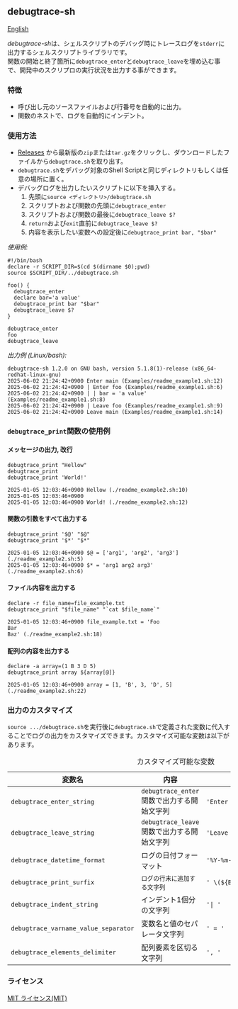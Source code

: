 ## debugtrace-sh

[English](README.md)

*debugtrace-sh*は、シェルスクリプトのデバッグ時にトレースログを`stderr`に出力するシェルスクリプトライブラリです。  
関数の開始と終了箇所に`debugtrace_enter`と`debugtrace_leave`を埋め込む事で、開発中のスクリプロの実行状況を出力する事ができます。

### 特徴

* 呼び出し元のソースファイルおよび行番号を自動的に出力。
* 関数のネストで、ログを自動的にインデント。

### 使用方法

* [Releases](https://github.com/MasatoKokubo/debugtrace-bash/releases) から最新版の`zip`または`tar.gz`をクリックし、ダウンロードしたファイルから`debugtrace.sh`を取り出す。
* `debugtrace.sh`をデバッグ対象のShell Scriptと同じディレクトリもしくは任意の場所に置く。
* デバッグログを出力したいスクリプトに以下を挿入する。
  1. 先頭に`source <ディレクトリ>/debugtrace.sh`
  1. スクリプトおよび関数の先頭に`debugtrace_enter`
  1. スクリプトおよび関数の最後に`debugtrace_leave $?`
  1. `return`および`exit`直前に`debugtrace_leave $?`
  1. 内容を表示したい変数への設定後に`debugtrace_print bar, "$bar"`

_使用例:_
```shell
#!/bin/bash
declare -r SCRIPT_DIR=$(cd $(dirname $0);pwd)
source $SCRIPT_DIR/../debugtrace.sh

foo() {
  debugtrace_enter
  declare bar='a value'
  debugtrace_print bar "$bar"
  debugtrace_leave $?
}

debugtrace_enter
foo
debugtrace_leave
```

_出力例 (Linux/bash):_
```log
debugtrace-sh 1.2.0 on GNU bash, version 5.1.8(1)-release (x86_64-redhat-linux-gnu)
2025-06-02 21:24:42+0900 Enter main (Examples/readme_example1.sh:12)
2025-06-02 21:24:42+0900 | Enter foo (Examples/readme_example1.sh:6)
2025-06-02 21:24:42+0900 | | bar = 'a value' (Examples/readme_example1.sh:8)
2025-06-02 21:24:42+0900 | Leave foo (Examples/readme_example1.sh:9)
2025-06-02 21:24:42+0900 Leave main (Examples/readme_example1.sh:14)
```

### `debugtrace_print`関数の使用例

#### メッセージの出力, 改行
```shell
debugtrace_print "Hellow"
debugtrace_print
debugtrace_print 'World!'
```
```log
2025-01-05 12:03:46+0900 Hellow (./readme_example2.sh:10)
2025-01-05 12:03:46+0900 
2025-01-05 12:03:46+0900 World! (./readme_example2.sh:12)
```

#### 関数の引数をすべて出力する
```shell
debugtrace_print '$@' "$@"
debugtrace_print '$*' "$*"
```
```log
2025-01-05 12:03:46+0900 $@ = ['arg1', 'arg2', 'arg3'] (./readme_example2.sh:5)
2025-01-05 12:03:46+0900 $* = 'arg1 arg2 arg3' (./readme_example2.sh:6)
```

#### ファイル内容を出力する
```shell
declare -r file_name=file_example.txt
debugtrace_print "$file_name" "`cat $file_name`"
```
```log
2025-01-05 12:03:46+0900 file_example.txt = 'Foo
Bar
Baz' (./readme_example2.sh:18)
```

#### 配列の内容を出力する
```shell
declare -a array=(1 B 3 D 5)
debugtrace_print array ${array[@]}
```
```log
2025-01-05 12:03:46+0900 array = [1, 'B', 3, 'D', 5] (./readme_example2.sh:22)
```

### 出力のカスタマイズ
`source .../debugtrace.sh`を実行後に`debugtrace.sh`で定義された変数に代入することでログの出力をカスタマイズできます。カスタマイズ可能な変数は以下があります。
<table>
  <caption>カスタマイズ可能な変数</caption>
  <thead>
    <tr><th>変数名</th><th>内容</th><th>初期値</tr>
  </thead>
  <tr>
    <td><code>debugtrace_enter_string</code></td>
    <td><code>debugtrace_enter</code>関数で出力する開始文字列</td>
    <td><code>'Enter '</code></td>
  </tr>
  <tr>
    <td><code>debugtrace_leave_string</code></td>
    <td><code>debugtrace_leave</code>関数で出力する開始文字列</td>
    <td><code>'Leave '</td>
  </tr>
  <tr>
    <td><code>debugtrace_datetime_format</code></td>
    <td>ログの日付フォーマット</td>
    <td><code>'%Y-%m-%d %H:%M:%S%z'</td>
  </tr>
  <tr>
    <td><code>debugtrace_print_surfix</code></td>
    <td><code>ログの行末に追加する文字列</td>
    <td><code style="white-space:nowrap">' \(${BASH_SOURCE[1]}:$BASH_LINENO\)'</td>
  </tr>
  <tr>
    <td><code>debugtrace_indent_string</code></td>
    <td>インデント1個分の文字列</td>
    <td><code>'| '</code></td>
  </tr>
  <tr>
    <td><code>debugtrace_varname_value_separator</code></td>
    <td>変数名と値のセパレータ文字列</td>
    <td><code>' = '</code></td>
  </tr>
  <tr>
    <td><code>debugtrace_elements_delimiter</code></td>
    <td>配列要素を区切る文字列</td>
    <td><code>', '</code></td>
  </tr>
</table>

### ライセンス
[MIT ライセンス(MIT)](LICENSE)

